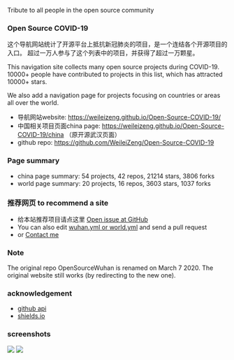 Tribute to all people in the open source community

### Open Source COVID-19 

这个导航网站统计了开源平台上抵抗新冠肺炎的项目，是一个连结各个开源项目的入口。
超过一万人参与了这个列表中的项目，并获得了超过一万颗星。

This navigation site collects many open source projects during COVID-19. 10000+ people have contributed to projects in this list, which has attracted 10000+ stars.

We also add a navigation page for projects focusing on countries or areas all over the world.

* 导航网站website: https://weileizeng.github.io/Open-Source-COVID-19/
* 中国相关项目页面china page: https://weileizeng.github.io/Open-Source-COVID-19/china （原开源武汉页面）
* github repo: https://github.com/WeileiZeng/Open-Source-COVID-19

### Page summary
* china page summary: 54 projects, 42 repos, 21214 stars, 3806 forks
* world page summary: 20 projects, 16 repos, 3603 stars, 1037 forks

### 推荐网页 to recommend a site
* 给本站推荐项目请点这里 [Open issue at GitHub](https://github.com/WeileiZeng/Open-Source-COVID-19/issues/new?assignees=&labels=&template=------site-recommendation.md&title=%E5%BC%80%E6%BA%90%E9%A1%B9%E7%9B%AE%E6%8E%A8%E8%8D%90%3A+%E9%A1%B9%E7%9B%AE%E5%90%8D%E7%A7%B0+or+%28site+recommendation%3A+project+name%29)
* You can also edit [wuhan.yml or world.yml](_data/) and send a pull request
* or [Contact me](https://weileizeng.com/news/1992/06/29/contact/)

### Note
The original repo OpenSourceWuhan is renamed on March 7 2020. The original website still works (by redirecting to the new one).

### acknowledgement
* [github api](https://developer.github.com/v3/search/#search-users)
* [shields.io](https://shields.io/category/social)


### screenshots
![](https://github.com/WeileiZeng/Open-Source-COVID-19/raw/master/screenshot1.png)
![](https://github.com/WeileiZeng/Open-Source-COVID-19/raw/master/screenshot2.png)
